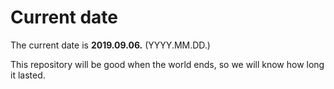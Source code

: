 # Current date

The current date is **2019.09.06.** (YYYY.MM.DD.)

This repository will be good when the world ends, so we will know how long it lasted.